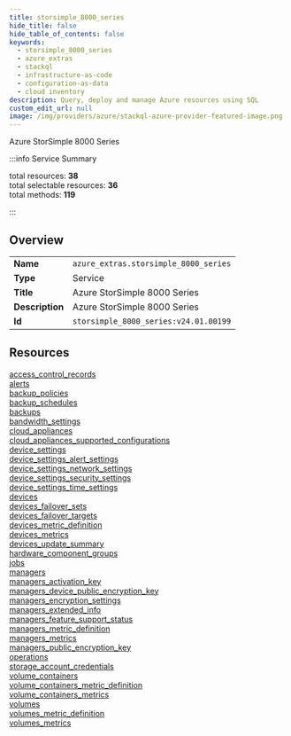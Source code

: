 ```yaml
---
title: storsimple_8000_series
hide_title: false
hide_table_of_contents: false
keywords:
  - storsimple_8000_series
  - azure_extras
  - stackql
  - infrastructure-as-code
  - configuration-as-data
  - cloud inventory
description: Query, deploy and manage Azure resources using SQL
custom_edit_url: null
image: /img/providers/azure/stackql-azure-provider-featured-image.png
---
```

Azure StorSimple 8000 Series  
    
:::info Service Summary

<div class="row">
<div class="providerDocColumn">
<span>total resources:&nbsp;<b>38</b></span><br />
<span>total selectable resources:&nbsp;<b>36</b></span><br />
<span>total methods:&nbsp;<b>119</b></span><br />
</div>
</div>

:::

## Overview
<table><tbody>
<tr><td><b>Name</b></td><td><code>azure_extras.storsimple_8000_series</code></td></tr>
<tr><td><b>Type</b></td><td>Service</td></tr>
<tr><td><b>Title</b></td><td>Azure StorSimple 8000 Series</td></tr>
<tr><td><b>Description</b></td><td>Azure StorSimple 8000 Series</td></tr>
<tr><td><b>Id</b></td><td><code>storsimple_8000_series:v24.01.00199</code></td></tr>
</tbody></table>

## Resources
<div class="row">
<div class="providerDocColumn">
<a href="/providers/azure_extras/storsimple_8000_series/access_control_records/">access_control_records</a><br />
<a href="/providers/azure_extras/storsimple_8000_series/alerts/">alerts</a><br />
<a href="/providers/azure_extras/storsimple_8000_series/backup_policies/">backup_policies</a><br />
<a href="/providers/azure_extras/storsimple_8000_series/backup_schedules/">backup_schedules</a><br />
<a href="/providers/azure_extras/storsimple_8000_series/backups/">backups</a><br />
<a href="/providers/azure_extras/storsimple_8000_series/bandwidth_settings/">bandwidth_settings</a><br />
<a href="/providers/azure_extras/storsimple_8000_series/cloud_appliances/">cloud_appliances</a><br />
<a href="/providers/azure_extras/storsimple_8000_series/cloud_appliances_supported_configurations/">cloud_appliances_supported_configurations</a><br />
<a href="/providers/azure_extras/storsimple_8000_series/device_settings/">device_settings</a><br />
<a href="/providers/azure_extras/storsimple_8000_series/device_settings_alert_settings/">device_settings_alert_settings</a><br />
<a href="/providers/azure_extras/storsimple_8000_series/device_settings_network_settings/">device_settings_network_settings</a><br />
<a href="/providers/azure_extras/storsimple_8000_series/device_settings_security_settings/">device_settings_security_settings</a><br />
<a href="/providers/azure_extras/storsimple_8000_series/device_settings_time_settings/">device_settings_time_settings</a><br />
<a href="/providers/azure_extras/storsimple_8000_series/devices/">devices</a><br />
<a href="/providers/azure_extras/storsimple_8000_series/devices_failover_sets/">devices_failover_sets</a><br />
<a href="/providers/azure_extras/storsimple_8000_series/devices_failover_targets/">devices_failover_targets</a><br />
<a href="/providers/azure_extras/storsimple_8000_series/devices_metric_definition/">devices_metric_definition</a><br />
<a href="/providers/azure_extras/storsimple_8000_series/devices_metrics/">devices_metrics</a><br />
<a href="/providers/azure_extras/storsimple_8000_series/devices_update_summary/">devices_update_summary</a><br />
</div>
<div class="providerDocColumn">
<a href="/providers/azure_extras/storsimple_8000_series/hardware_component_groups/">hardware_component_groups</a><br />
<a href="/providers/azure_extras/storsimple_8000_series/jobs/">jobs</a><br />
<a href="/providers/azure_extras/storsimple_8000_series/managers/">managers</a><br />
<a href="/providers/azure_extras/storsimple_8000_series/managers_activation_key/">managers_activation_key</a><br />
<a href="/providers/azure_extras/storsimple_8000_series/managers_device_public_encryption_key/">managers_device_public_encryption_key</a><br />
<a href="/providers/azure_extras/storsimple_8000_series/managers_encryption_settings/">managers_encryption_settings</a><br />
<a href="/providers/azure_extras/storsimple_8000_series/managers_extended_info/">managers_extended_info</a><br />
<a href="/providers/azure_extras/storsimple_8000_series/managers_feature_support_status/">managers_feature_support_status</a><br />
<a href="/providers/azure_extras/storsimple_8000_series/managers_metric_definition/">managers_metric_definition</a><br />
<a href="/providers/azure_extras/storsimple_8000_series/managers_metrics/">managers_metrics</a><br />
<a href="/providers/azure_extras/storsimple_8000_series/managers_public_encryption_key/">managers_public_encryption_key</a><br />
<a href="/providers/azure_extras/storsimple_8000_series/operations/">operations</a><br />
<a href="/providers/azure_extras/storsimple_8000_series/storage_account_credentials/">storage_account_credentials</a><br />
<a href="/providers/azure_extras/storsimple_8000_series/volume_containers/">volume_containers</a><br />
<a href="/providers/azure_extras/storsimple_8000_series/volume_containers_metric_definition/">volume_containers_metric_definition</a><br />
<a href="/providers/azure_extras/storsimple_8000_series/volume_containers_metrics/">volume_containers_metrics</a><br />
<a href="/providers/azure_extras/storsimple_8000_series/volumes/">volumes</a><br />
<a href="/providers/azure_extras/storsimple_8000_series/volumes_metric_definition/">volumes_metric_definition</a><br />
<a href="/providers/azure_extras/storsimple_8000_series/volumes_metrics/">volumes_metrics</a><br />
</div>
</div>
